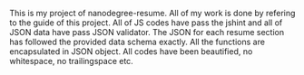 This is my project of nanodegree-resume. All of my work is done by refering to the guide of this project.
All of JS codes have pass the jshint and all of JSON data have pass JSON validator. The JSON for each resume section has followed the provided data schema exactly.
All the functions are encapsulated in JSON object.
All codes have been beautified, no whitespace, no trailingspace etc.